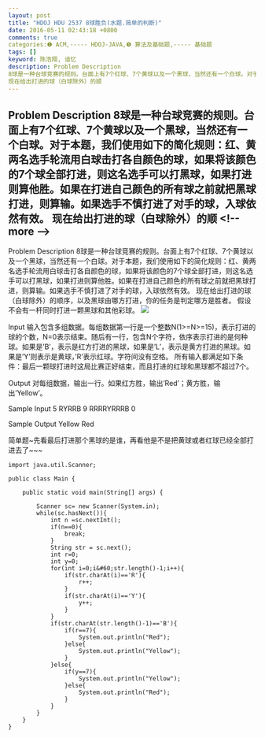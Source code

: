 ```yaml
---
layout: post
title: "HDOJ HDU 2537 8球胜负(水题.简单的判断)"
date: 2016-05-11 02:43:18 +0800
comments: true
categories:❶ ACM,----- HDOJ-JAVA,❺ 算法及基础题,----- 基础题
tags: []
keyword: 陈浩翔, 谙忆
description: Problem Description 
8球是一种台球竞赛的规则。台面上有7个红球、7个黄球以及一个黑球，当然还有一个白球。对于本题，我们使用如下的简化规则：红、黄两名选手轮流用白球击打各自颜色的球，如果将该颜色的7个球全部打进，则这名选手可以打黑球，如果打进则算他胜。如果在打进自己颜色的所有球之前就把黑球打进，则算输。如果选手不慎打进了对手的球，入球依然有效。 
现在给出打进的球（白球除外）的顺 
---
```



Problem Description 
8球是一种台球竞赛的规则。台面上有7个红球、7个黄球以及一个黑球，当然还有一个白球。对于本题，我们使用如下的简化规则：红、黄两名选手轮流用白球击打各自颜色的球，如果将该颜色的7个球全部打进，则这名选手可以打黑球，如果打进则算他胜。如果在打进自己颜色的所有球之前就把黑球打进，则算输。如果选手不慎打进了对手的球，入球依然有效。 
现在给出打进的球（白球除外）的顺
&#60;!-- more --&#62;
----------

Problem Description
8球是一种台球竞赛的规则。台面上有7个红球、7个黄球以及一个黑球，当然还有一个白球。对于本题，我们使用如下的简化规则：红、黄两名选手轮流用白球击打各自颜色的球，如果将该颜色的7个球全部打进，则这名选手可以打黑球，如果打进则算他胜。如果在打进自己颜色的所有球之前就把黑球打进，则算输。如果选手不慎打进了对手的球，入球依然有效。
现在给出打进的球（白球除外）的顺序，以及黑球由哪方打进，你的任务是判定哪方是胜者。
假设不会有一杆同时打进一颗黑球和其他彩球。
![](http://img.blog.csdn.net/20160511024153680)

 

Input
输入包含多组数据。每组数据第一行是一个整数N(1>=N>=15)，表示打进的球的个数，N=0表示结束。随后有一行，包含N个字符，依序表示打进的是何种球。如果是’B’，表示是红方打进的黑球，如果是’L’，表示是黄方打进的黑球。如果是’Y’则表示是黄球，’R’表示红球。字符间没有空格。
所有输入都满足如下条件：最后一颗球打进时这局比赛正好结束，而且打进的红球和黑球都不超过7个。

 

Output
对每组数据，输出一行。如果红方胜，输出’Red’；黄方胜，输出’Yellow’。
 

Sample Input
5
RYRRB
9
RRRRYRRRB
0
 

Sample Output
Yellow
Red


简单题~先看最后打进那个黑球的是谁，再看他是不是把黄球或者红球已经全部打进去了~~~

```
import java.util.Scanner;

public class Main {

	public static void main(String[] args) {
		
		Scanner sc= new Scanner(System.in);
		while(sc.hasNext()){
			int n =sc.nextInt();
			if(n==0){
				break;
			}
			String str = sc.next();
			int r=0;
			int y=0;
			for(int i=0;i&#60;str.length()-1;i++){
				if(str.charAt(i)=='R'){
					r++;
				}
				if(str.charAt(i)=='Y'){
					y++;
				}
			}
			if(str.charAt(str.length()-1)=='B'){
				if(r==7){
					System.out.println("Red");
				}else{
					System.out.println("Yellow");
				}
			}else{
				if(y==7){
					System.out.println("Yellow");
				}else{
					System.out.println("Red");
				}
			}
		}
	}
}

```
